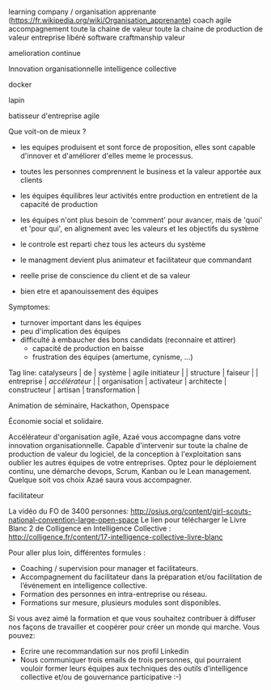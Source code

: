 
learning company / organisation apprenante (https://fr.wikipedia.org/wiki/Organisation_apprenante)
coach
agile
accompagnement
toute la chaine de valeur
toute la chaine de production de valeur
entreprise libéré
software craftmanship
valeur

amelioration continue

Innovation organisationnelle
intelligence collective

docker


lapin


batisseur d'entreprise agile



Que voit-on de mieux ?
- les equipes produisent et sont force de proposition, elles sont capable d'innover et d'améliorer d'elles meme le processus.
- toutes les personnes comprennent le business et la valeur apportée aux clients
- les équipes équilibres leur activités entre production en entretient de la capacité de production
- les équipes n'ont plus besoin de 'comment' pour avancer, mais de 'quoi' et 'pour qui', en alignement avec les valeurs et les objectifs du système
- le controle est reparti chez tous les acteurs du système
- le managment devient plus animateur et facilitateur que commandant

- reelle prise de conscience du client et de sa valeur
- bien etre et apanouissement des équipes


Symptomes:
- turnover important dans les équipes
- peu d'implication des équipes
- difficulté à embaucher des bons candidats (reconnaire et attirer)
  - capacité de production en baisse
  - frustration des équipes (amertume, cynisme, ...)


Tag line:
  catalyseurs    | de | système      | agile
  initiateur     |    | structure    |
  faiseur        |    | entreprise   |
  *accélérateur* |    | organisation |
  activateur     |
  architecte     |
  constructeur   |
  artisan        |
  transformation |

Animation de séminaire, Hackathon, Openspace

Économie social et solidaire.

Accélérateur d'organisation agile, Azaé vous accompagne dans votre innovation organisationnelle. Capable d'intervenir sur toute la chaîne de production de valeur du logiciel, de la conception à l'exploitation sans oublier les autres équipes de votre entreprises. Optez pour le déploiement continu, une démarche devops, Scrum, Kanban ou le Lean management. Quelque soit vos choix Azaé saura vous accompagner.


facilitateur 

La vidéo du FO de 3400 personnes: http://osius.org/content/girl-scouts-national-convention-large-open-space Le lien pour télécharger le Livre Blanc 2 de Colligence en Intelligence Collective : http://colligence.fr/content/17-intelligence-collective-livre-blanc

Pour aller plus loin, différentes formules :
* Coaching / supervision pour manager et facilitateurs.
* Accompagnement du facilitateur dans la préparation et/ou facilitation de l’événement en intelligence collective.
* Formation des personnes en intra-entreprise ou réseau. 
* Formations sur mesure, plusieurs modules sont disponibles.

Si vous avez aimé la formation et que vous souhaitez contribuer à diffuser nos façons de travailler et coopérer pour créer un monde qui marche. Vous pouvez:
* Ecrire une recommandation sur nos profil Linkedin
* Nous communiquer trois emails de trois personnes, qui pourraient vouloir former leurs équipes aux techniques des outils d’intelligence collective et/ou de gouvernance participative :-) 

